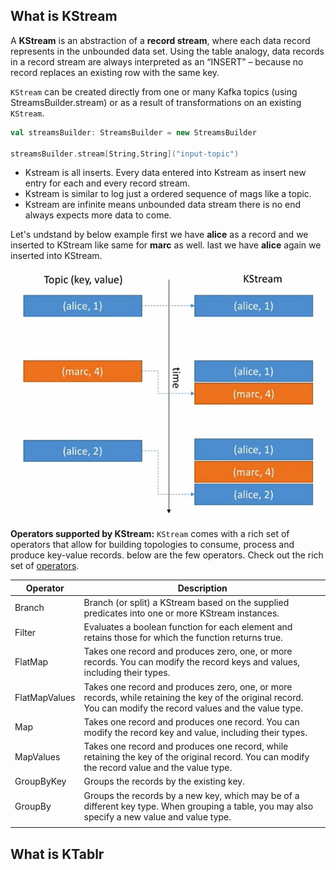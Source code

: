 ## What is KStream
A **KStream** is an abstraction of a **record stream**, where each data record represents in the unbounded data set. Using the table analogy, data records in a record stream are always interpreted as an “INSERT” – because no record replaces an existing row with the same key.

`KStream` can be created directly from one or many Kafka topics (using StreamsBuilder.stream) or as a result of transformations on an existing `KStream`.

```scala
val streamsBuilder: StreamsBuilder = new StreamsBuilder

streamsBuilder.stream[String,String]("input-topic")
```

 - Kstream is all inserts. Every data entered into Kstream as insert new
   entry for each and every record stream.
 - Kstream is similar to log just a ordered sequence of mags like a
   topic.
 - Kstream are infinite means unbounded data stream there is no end always expects more data to come.
 
 
 Let's undstand by below example first we have **alice** as a record and we inserted to KStream like same for **marc** as well. last we have **alice** again we inserted into KStream.
 
   ![kstream](https://github.com/gurditsingh/blog/blob/gh-pages/_screenshots/kstream.jpg?raw=true)
   
**Operators supported by KStream:**
`KStream` comes with a rich set of operators that allow for building topologies to consume, process and produce key-value records. below are the few operators. Check out the rich set of [operators](https://jaceklaskowski.gitbooks.io/mastering-kafka-streams/content/kafka-streams-KStream.html#contract).

| Operator  | Description  |
| ------------ | ------------ |
| Branch  |  Branch (or split) a KStream based on the supplied predicates into one or more KStream instances.  |
| Filter  | Evaluates a boolean function for each element and retains those for which the function returns true.  |
| FlatMap  | Takes one record and produces zero, one, or more records. You can modify the record keys and values, including their types.  |
| FlatMapValues   |  Takes one record and produces zero, one, or more records, while retaining the key of the original record. You can modify the record values and the value type. |
| Map  | Takes one record and produces one record. You can modify the record key and value, including their types.  |
| MapValues  | Takes one record and produces one record, while retaining the key of the original record. You can modify the record value and the value type.  |
| GroupByKey  |  Groups the records by the existing key. |
| GroupBy  |  Groups the records by a new key, which may be of a different key type. When grouping a table, you may also specify a new value and value type. |
|   |   |


## What is KTablr
<!--stackedit_data:
eyJoaXN0b3J5IjpbODUzMTE3ODgwLC0xNjg5OTA4OTUyLDQ4Mj
c2MzIwLDExODEzMTY0MSwtMTkyNzI1Nzg3MCwxNjExMTA0MTA1
LC0xMTQzMTc2MDY2LDE3NTIzMzA5NTUsLTEzNDg0ODQ4NDksLT
E5MjIwMTA5MTQsNDkwODYwNjU2LDc2MTkzODE3MiwtNjI2NDYw
MDA0LDEzMDEzMjI0NDIsLTE2OTI3Njc3MCwtODUyODYxNzQ3LD
EzMjI2MjEzMzAsMTM2MDQzNDI1LDEwMTU4MTM1MzQsLTIwODg3
NDY2MTJdfQ==
-->